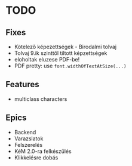 # TODO

## Fixes
- Kötelező képezettségek - Birodalmi tolvaj
- Tolvaj 9.ik szinttől tiltott képzettségek
- eloholtak eluzese PDF-be!
- PDF pretty: use `font.widthOfTextAtSize(...)`

## Features
- multiclass characters

## Epics
- Backend
- Varazslatok
- Felszerelés
- KéM 2.0-ra felkészülés
- Klikkelésre dobás
